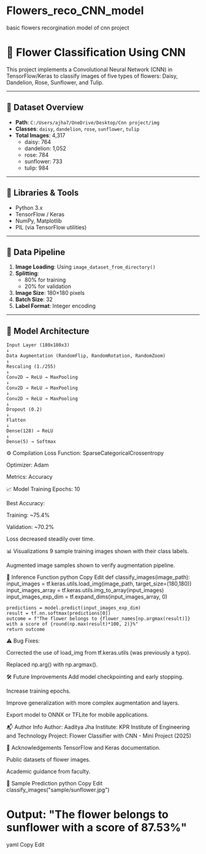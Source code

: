 # Flowers_reco_CNN_model
basic flowers recorgination model of cnn project

# 🌸 Flower Classification Using CNN

This project implements a Convolutional Neural Network (CNN) in TensorFlow/Keras to classify images of five types of flowers: Daisy, Dandelion, Rose, Sunflower, and Tulip.

---

## 📁 Dataset Overview

- **Path**: `C:/Users/ajha7/OneDrive/Desktop/Cnn project/img`
- **Classes**: `daisy`, `dandelion`, `rose`, `sunflower`, `tulip`
- **Total Images**: 4,317  
  - daisy: 764  
  - dandelion: 1,052  
  - rose: 784  
  - sunflower: 733  
  - tulip: 984

---

## 🧰 Libraries & Tools

- Python 3.x
- TensorFlow / Keras
- NumPy, Matplotlib
- PIL (via TensorFlow utilities)

---

## 🔧 Data Pipeline

1. **Image Loading**: Using `image_dataset_from_directory()`
2. **Splitting**:  
   - 80% for training  
   - 20% for validation
3. **Image Size**: 180×180 pixels
4. **Batch Size**: 32
5. **Label Format**: Integer encoding

---

## 🧠 Model Architecture
```text
Input Layer (180x180x3)
↓
Data Augmentation (RandomFlip, RandomRotation, RandomZoom)
↓
Rescaling (1./255)
↓
Conv2D → ReLU → MaxPooling
↓
Conv2D → ReLU → MaxPooling
↓
Conv2D → ReLU → MaxPooling
↓
Dropout (0.2)
↓
Flatten
↓
Dense(128) → ReLU
↓
Dense(5) → Softmax

```
⚙️ Compilation
Loss Function: SparseCategoricalCrossentropy

Optimizer: Adam

Metrics: Accuracy

📈 Model Training
Epochs: 10

Best Accuracy:

Training: ~75.4%

Validation: ~70.2%

Loss decreased steadily over time.

📊 Visualizations
9 sample training images shown with their class labels.

Augmented image samples shown to verify augmentation pipeline.

🧪 Inference Function
python
Copy
Edit
def classify_images(image_path):
    input_images = tf.keras.utils.load_img(image_path, target_size=(180,180))
    input_images_array = tf.keras.utils.img_to_array(input_images)
    input_images_exp_dim = tf.expand_dims(input_images_array, 0)

    predictions = model.predict(input_images_exp_dim)
    result = tf.nn.softmax(predictions[0])
    outcome = f"The flower belongs to {flower_names[np.argmax(result)]} with a score of {round(np.max(result)*100, 2)}%"
    return outcome
⚠️ Bug Fixes:

Corrected the use of load_img from tf.keras.utils (was previously a typo).

Replaced np.arg() with np.argmax().

🛠️ Future Improvements
Add model checkpointing and early stopping.

Increase training epochs.

Improve generalization with more complex augmentation and layers.

Export model to ONNX or TFLite for mobile applications.

📬 Author Info
Author: Aaditya Jha
Institute: KPR Institute of Engineering and Technology
Project: Flower Classifier with CNN - Mini Project (2025)

📌 Acknowledgements
TensorFlow and Keras documentation.

Public datasets of flower images.

Academic guidance from faculty.

📸 Sample Prediction
python
Copy
Edit
classify_images("sample/sunflower.jpg")
# Output: "The flower belongs to sunflower with a score of 87.53%"
yaml
Copy
Edit
